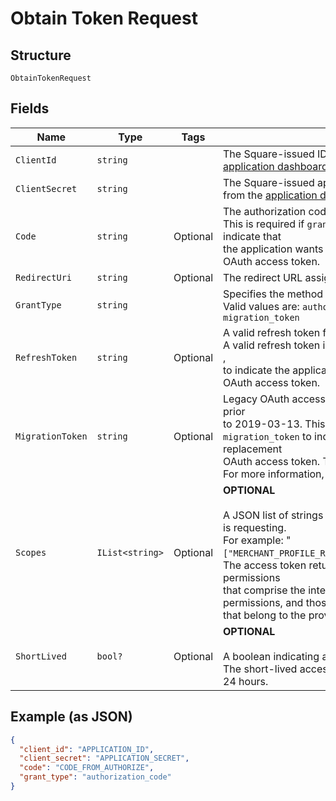 
# Obtain Token Request

## Structure

`ObtainTokenRequest`

## Fields

| Name | Type | Tags | Description |
|  --- | --- | --- | --- |
| `ClientId` | `string` |  | The Square-issued ID of your application, available from the<br>[application dashboard](https://connect.squareup.com/apps). |
| `ClientSecret` | `string` |  | The Square-issued application secret for your application, available<br>from the [application dashboard](https://connect.squareup.com/apps). |
| `Code` | `string` | Optional | The authorization code to exchange.<br>This is required if `grant_type` is set to `authorization_code`, to indicate that<br>the application wants to exchange an authorization code for an OAuth access token. |
| `RedirectUri` | `string` | Optional | The redirect URL assigned in the [application dashboard](https://connect.squareup.com/apps). |
| `GrantType` | `string` |  | Specifies the method to request an OAuth access token.<br>Valid values are: `authorization_code`, `refresh_token`, and `migration_token` |
| `RefreshToken` | `string` | Optional | A valid refresh token for generating a new OAuth access token.<br>A valid refresh token is required if `grant_type` is set to `refresh_token` ,<br>to indicate the application wants a replacement for an expired OAuth access token. |
| `MigrationToken` | `string` | Optional | Legacy OAuth access token obtained using a Connect API version prior<br>to 2019-03-13. This parameter is required if `grant_type` is set to<br>`migration_token` to indicate that the application wants to get a replacement<br>OAuth access token. The response also returns a refresh token.<br>For more information, see [Migrate to Using Refresh Tokens](https://developer.squareup.com/docs/authz/oauth/migration). |
| `Scopes` | `IList<string>` | Optional | __OPTIONAL__<br><br>A JSON list of strings representing the permissions the application is requesting.<br>For example: "`["MERCHANT_PROFILE_READ","PAYMENTS_READ","BANK_ACCOUNTS_READ"]`"<br>The access token returned in the response is granted the permissions<br>that comprise the intersection between the requested list of permissions, and those<br>that belong to the provided refresh token. |
| `ShortLived` | `bool?` | Optional | __OPTIONAL__<br><br>A boolean indicating a request for a short-lived access token.<br>The short-lived access token returned in the response will expire in 24 hours. |

## Example (as JSON)

```json
{
  "client_id": "APPLICATION_ID",
  "client_secret": "APPLICATION_SECRET",
  "code": "CODE_FROM_AUTHORIZE",
  "grant_type": "authorization_code"
}
```

